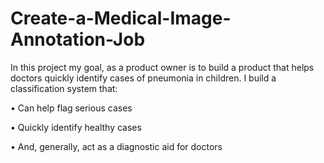 # Create-a-Medical-Image-Annotation-Job
In this project my goal, as a product owner is to build a product that helps doctors quickly identify cases of pneumonia in children. I build a classification system that:

•	Can help flag serious cases

•	Quickly identify healthy cases

•	And, generally, act as a diagnostic aid for doctors

